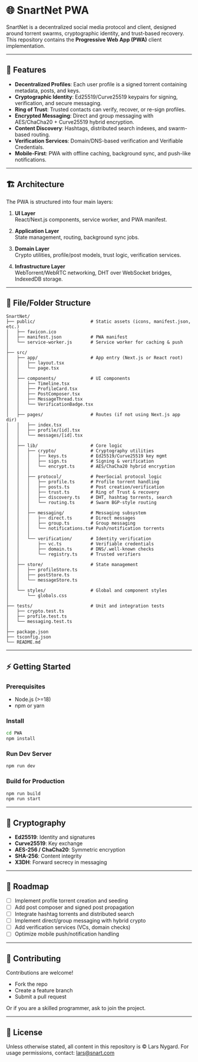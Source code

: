 # 🌐 SnartNet PWA

SnartNet is a decentralized social media protocol and client, designed around torrent swarms, cryptographic identity, and trust-based recovery.  
This repository contains the **Progressive Web App (PWA)** client implementation.

---

## 🚀 Features

- **Decentralized Profiles**: Each user profile is a signed torrent containing metadata, posts, and keys.
- **Cryptographic Identity**: Ed25519/Curve25519 keypairs for signing, verification, and secure messaging.
- **Ring of Trust**: Trusted contacts can verify, recover, or re-sign profiles.
- **Encrypted Messaging**: Direct and group messaging with AES/ChaCha20 + Curve25519 hybrid encryption.
- **Content Discovery**: Hashtags, distributed search indexes, and swarm-based routing.
- **Verification Services**: Domain/DNS-based verification and Verifiable Credentials.
- **Mobile-First**: PWA with offline caching, background sync, and push-like notifications.

---

## 🏗️ Architecture

The PWA is structured into four main layers:

1. **UI Layer**  
   React/Next.js components, service worker, and PWA manifest.

2. **Application Layer**  
   State management, routing, background sync jobs.

3. **Domain Layer**  
   Crypto utilities, profile/post models, trust logic, verification services.

4. **Infrastructure Layer**  
   WebTorrent/WebRTC networking, DHT over WebSocket bridges, IndexedDB storage.

---

## 📂 File/Folder Structure

```text
SnartNet/
├── public/                     # Static assets (icons, manifest.json, etc.)
│   ├── favicon.ico
│   ├── manifest.json           # PWA manifest
│   └── service-worker.js       # Service worker for caching & push
│
├── src/
│   ├── app/                    # App entry (Next.js or React root)
│   │   ├── layout.tsx
│   │   └── page.tsx
│   │
│   ├── components/             # UI components
│   │   ├── Timeline.tsx
│   │   ├── ProfileCard.tsx
│   │   ├── PostComposer.tsx
│   │   ├── MessageThread.tsx
│   │   └── VerificationBadge.tsx
│   │
│   ├── pages/                  # Routes (if not using Next.js app dir)
│   │   ├── index.tsx
│   │   ├── profile/[id].tsx
│   │   └── messages/[id].tsx
│   │
│   ├── lib/                    # Core logic
│   │   ├── crypto/             # Cryptography utilities
│   │   │   ├── keys.ts         # Ed25519/Curve25519 key mgmt
│   │   │   ├── sign.ts         # Signing & verification
│   │   │   └── encrypt.ts      # AES/ChaCha20 hybrid encryption
│   │   │
│   │   ├── protocol/           # PeerSocial protocol logic
│   │   │   ├── profile.ts      # Profile torrent handling
│   │   │   ├── posts.ts        # Post creation/verification
│   │   │   ├── trust.ts        # Ring of Trust & recovery
│   │   │   ├── discovery.ts    # DHT, hashtag torrents, search
│   │   │   └── routing.ts      # Swarm BGP-style routing
│   │   │
│   │   ├── messaging/          # Messaging subsystem
│   │   │   ├── direct.ts       # Direct messages
│   │   │   ├── group.ts        # Group messaging
│   │   │   └── notifications.ts# Push/notification torrents
│   │   │
│   │   └── verification/       # Identity verification
│   │       ├── vc.ts           # Verifiable credentials
│   │       ├── domain.ts       # DNS/.well-known checks
│   │       └── registry.ts     # Trusted verifiers
│   │
│   ├── store/                  # State management
│   │   ├── profileStore.ts
│   │   ├── postStore.ts
│   │   └── messageStore.ts
│   │
│   └── styles/                 # Global and component styles
│       └── globals.css
│
├── tests/                      # Unit and integration tests
│   ├── crypto.test.ts
│   ├── profile.test.ts
│   └── messaging.test.ts
│
├── package.json
├── tsconfig.json
└── README.md
```

---

## ⚡ Getting Started

### Prerequisites
- Node.js (>=18)
- npm or yarn

### Install

```bash
cd PWA
npm install
```

### Run Dev Server

```bash
npm run dev
```

### Build for Production

```bash
npm run build
npm run start
```

---

## 🔐 Cryptography

- **Ed25519**: Identity and signatures
- **Curve25519**: Key exchange
- **AES-256 / ChaCha20**: Symmetric encryption
- **SHA-256**: Content integrity
- **X3DH**: Forward secrecy in messaging

---

## 📡 Roadmap

- [ ] Implement profile torrent creation and seeding
- [ ] Add post composer and signed post propagation
- [ ] Integrate hashtag torrents and distributed search
- [ ] Implement direct/group messaging with hybrid crypto
- [ ] Add verification services (VCs, domain checks)
- [ ] Optimize mobile push/notification handling

---

## 🤝 Contributing

Contributions are welcome!

- Fork the repo
- Create a feature branch
- Submit a pull request

Or if you are a skilled programmer, ask to join the project. 

---

## 📜 License

Unless otherwise stated, all content in this repository is © Lars Nygard. For usage permissions, contact: lars@snart.com
